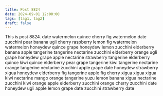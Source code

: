 ```yaml
---
title: Post 8824
date: 2024-09-01 12:00:00
tags: [tag1, tag2]
draft: false
---
```

This is post 8824.
date
watermelon
quince
cherry
fig
watermelon
date
zucchini
pear
banana
ugli
cherry
raspberry
lemon
fig
watermelon
watermelon
honeydew
quince
grape
honeydew
lemon
zucchini
elderberry
banana
apple
tangerine
tangerine
nectarine
zucchini
elderberry
orange
ugli
grape
honeydew
grape
apple
nectarine
strawberry
tangerine
elderberry
quince
kiwi
quince
elderberry
pear
grape
tangerine
kiwi
tangerine
nectarine
orange
tangerine
nectarine
zucchini
apple
grape
date
honeydew
strawberry
xigua
honeydew
elderberry
fig
tangerine
apple
fig
cherry
xigua
xigua
xigua
kiwi
nectarine
mango
orange
tangerine
yuzu
lemon
banana
xigua
nectarine
zucchini
kiwi
orange
apple
elderberry
zucchini
orange
cherry
zucchini
date
honeydew
ugli
apple
lemon
grape
date
zucchini
strawberry
date
